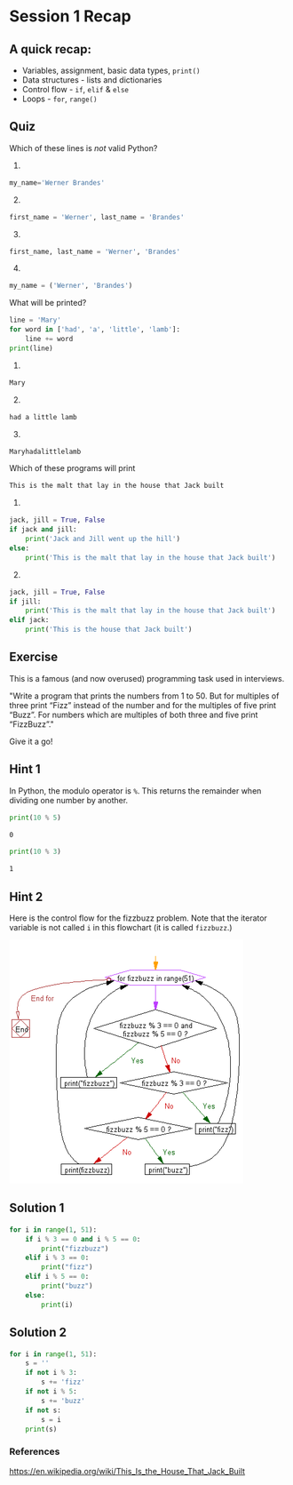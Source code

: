 <!-- ---
layout: page
title: Session 1 Recap
order: 9
session: 2
length: 30
toc: true
adapted: false
--- -->

# Session 1 Recap

## A quick recap:

- Variables, assignment, basic data types, `print()`
- Data structures - lists and dictionaries
- Control flow - `if`, `elif` & `else`
- Loops - `for`, `range()`


## Quiz

Which of these lines is *not* valid Python?

1. 
```python
my_name='Werner Brandes'
```

2. 
```python
first_name = 'Werner', last_name = 'Brandes'
```

3. 
```python
first_name, last_name = 'Werner', 'Brandes'
```

4. 
```python
my_name = ('Werner', 'Brandes')
```


What will be printed?

```python
line = 'Mary'
for word in ['had', 'a', 'little', 'lamb']:
    line += word
print(line)
```

1. 
```txt
Mary
```

2. 
```txt
had a little lamb
```

3. 
```txt
Maryhadalittlelamb
```


Which of these programs will print

```txt
This is the malt that lay in the house that Jack built
```

1. 
```python
jack, jill = True, False
if jack and jill:
    print('Jack and Jill went up the hill')
else:
    print('This is the malt that lay in the house that Jack built')
```

2. 
```python
jack, jill = True, False
if jill:
    print('This is the malt that lay in the house that Jack built')
elif jack:
    print('This is the house that Jack built')
```





## Exercise

This is a famous (and now overused) programming task used in interviews.

"Write a program that prints the numbers from 1 to 50. But for multiples of
three print “Fizz” instead of the number and for the multiples of five print
“Buzz”. For numbers which are multiples of both three and five print
“FizzBuzz”."
 
Give it a go!

## Hint 1
In Python, the modulo operator is `%`. This returns the remainder when 
dividing one number by another.

~~~python
print(10 % 5)
~~~

~~~txt
0
~~~

~~~python
print(10 % 3)
~~~

~~~txt
1
~~~

## Hint 2
Here is the control flow for the fizzbuzz problem. Note that the iterator variable is not called `i` in this flowchart (it is called `fizzbuzz`.)
 
![A flowchart of the control flow for the fizzbuzz problem](../fig/fizzbuzz.png)

## Solution 1
~~~python
for i in range(1, 51):
    if i % 3 == 0 and i % 5 == 0:
        print("fizzbuzz")
    elif i % 3 == 0:
        print("fizz")
    elif i % 5 == 0:
        print("buzz")
    else:
        print(i)
~~~

## Solution 2
~~~python
for i in range(1, 51):
    s = ''
    if not i % 3:
        s += 'fizz'
    if not i % 5:
        s += 'buzz'
    if not s:
        s = i
    print(s)
~~~


### References

<https://en.wikipedia.org/wiki/This_Is_the_House_That_Jack_Built>